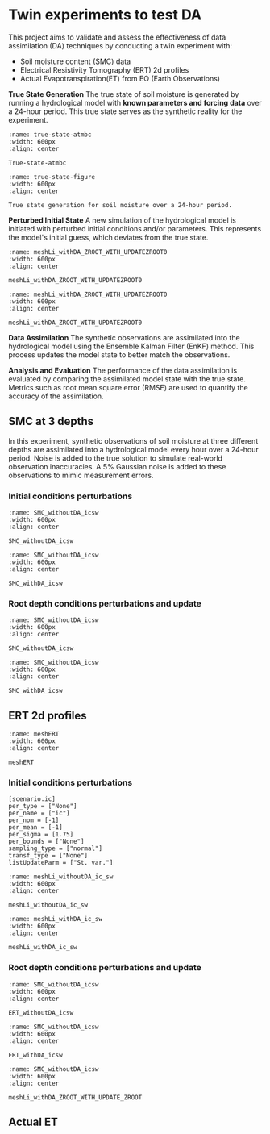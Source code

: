 # Twin experiments to test DA
 
This project aims to validate and assess the effectiveness of data assimilation (DA) techniques by conducting a twin experiment with:
- Soil moisture content (SMC) data
- Electrical Resistivity Tomography (ERT) 2d profiles 
- Actual Evapotranspiration(ET) from EO (Earth Observations)

**True State Generation**
The true state of soil moisture is generated by running a hydrological model with **known parameters and forcing data** over a 24-hour period. This true state serves as the synthetic reality for the experiment.

```{figure} ./lib/solution_SMC/weill_dataset/atmbc.png
:name: true-state-atmbc
:width: 600px
:align: center

True-state-atmbc
```


```{figure} ./lib/DA_ERT/meshLi_withDA_ic/vtksaturation_slow.gif
:name: true-state-figure
:width: 600px
:align: center

True state generation for soil moisture over a 24-hour period.
```

**Perturbed Initial State**
A new simulation of the hydrological model is initiated with perturbed initial conditions and/or parameters. This represents the model's initial guess, which deviates from the true state.

```{figure} ./lib/DA_ERT/meshLi_withDA_ic/meshLi_withDA_icic.png
:name: meshLi_withDA_ZROOT_WITH_UPDATEZROOT0
:width: 600px
:align: center

meshLi_withDA_ZROOT_WITH_UPDATEZROOT0
```


```{figure} ./lib/DA_ERT/meshLi_withDA_ZROOT_WITH_UPDATE/meshLi_withDA_ZROOT_WITH_UPDATEZROOT0.png
:name: meshLi_withDA_ZROOT_WITH_UPDATEZROOT0
:width: 600px
:align: center

meshLi_withDA_ZROOT_WITH_UPDATEZROOT0
```





**Data Assimilation**
The synthetic observations are assimilated into the hydrological model using the Ensemble Kalman Filter (EnKF) method. This process updates the model state to better match the observations.

**Analysis and Evaluation**
The performance of the data assimilation is evaluated by comparing the assimilated model state with the true state. Metrics such as root mean square error (RMSE) are used to quantify the accuracy of the assimilation.

## SMC at 3 depths
In this experiment, synthetic observations of soil moisture at three different depths are assimilated into a hydrological model every hour over a 24-hour period. Noise is added to the true solution to simulate real-world observation inaccuracies. A 5% Gaussian noise is added to these observations to mimic measurement errors.

 
### Initial conditions perturbations 
```{figure} ./lib/DA_SMC/SMC_withoutDA_ic/SMC_withoutDA_ic_sw.png
:name: SMC_withoutDA_icsw
:width: 600px
:align: center

SMC_withoutDA_icsw
```

```{figure} ./lib/DA_SMC/SMC_withDA_ic/SMC_withDA_ic_sw.png
:name: SMC_withoutDA_icsw
:width: 600px
:align: center

SMC_withDA_icsw
```
### Root depth conditions perturbations and update

```{figure} ./lib/DA_SMC/SMC_withoutDA_ZROOT_WITH_UPDATE/SMC_withoutDA_ZROOT_WITH_UPDATE_sw.png
:name: SMC_withoutDA_icsw
:width: 600px
:align: center

SMC_withoutDA_icsw
```

```{figure} ./lib/DA_SMC/SMC_withDA_ZROOT_WITH_UPDATE/SMC_withDA_ZROOT_WITH_UPDATE_sw.png
:name: SMC_withoutDA_icsw
:width: 600px
:align: center

SMC_withDA_icsw
```

 
## ERT 2d profiles


```{figure} ./lib/solution_ERT/ERT_dataset/meshERT.png
:name: meshERT
:width: 600px
:align: center

meshERT
```


### Initial conditions perturbations 
```{code-block} TOML
[scenario.ic]
per_type = ["None"]
per_name = ["ic"]
per_nom = [-1]
per_mean = [-1]
per_sigma = [1.75]
per_bounds = ["None"]
sampling_type = ["normal"]
transf_type = ["None"]
listUpdateParm = ["St. var."]
```

```{figure} ./lib/DA_ERT/meshLi_withoutDA_ic/meshLi_withoutDA_ic_sw.png
:name: meshLi_withoutDA_ic_sw
:width: 600px
:align: center

meshLi_withoutDA_ic_sw
```


```{figure} ./lib/DA_ERT/meshLi_withDA_ic/meshLi_withDA_ic_sw.png
:name: meshLi_withDA_ic_sw
:width: 600px
:align: center

meshLi_withDA_ic_sw
```

### Root depth conditions perturbations and update

```{figure} ./lib/DA_ERT/meshLi_withoutDA_ZROOT_WITH_UPDATE/meshLi_withoutDA_ZROOT_WITH_UPDATE_sw.png
:name: SMC_withoutDA_icsw
:width: 600px
:align: center

ERT_withoutDA_icsw
```

```{figure} ./lib/DA_ERT/meshLi_withDA_ZROOT_WITH_UPDATE/meshLi_withDA_ZROOT_WITH_UPDATE_sw.png
:name: SMC_withoutDA_icsw
:width: 600px
:align: center

ERT_withDA_icsw
```

```{figure} ./lib/DA_ERT/meshLi_withDA_ZROOT_WITH_UPDATE/meshLi_withDA_ZROOT_WITH_UPDATE_ZROOT.png
:name: SMC_withoutDA_icsw
:width: 600px
:align: center

meshLi_withDA_ZROOT_WITH_UPDATE_ZROOT
```

## Actual ET

 
